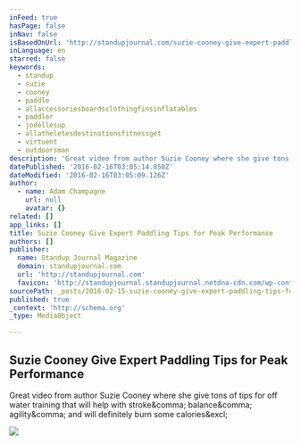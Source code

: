 ```yaml
---
inFeed: true
hasPage: false
inNav: false
isBasedOnUrl: 'http://standupjournal.com/suzie-cooney-give-expert-paddling-tips-for-peak-performance/'
inLanguage: en
starred: false
keywords:
  - standup
  - suzie
  - cooney
  - paddle
  - allaccessoriesboardsclothingfinsinflatables
  - paddler
  - jodellesup
  - allatheletesdestinationsfitnessget
  - virtuent
  - outdoorsman
description: 'Great video from author Suzie Cooney where she give tons of tips for off water training that will help with stroke, balance, agility, and will definitely burn some calories!'
datePublished: '2016-02-16T03:05:14.850Z'
dateModified: '2016-02-16T03:05:09.126Z'
author:
  - name: Adam Champagne
    url: null
    avatar: {}
related: []
app_links: []
title: Suzie Cooney Give Expert Paddling Tips for Peak Performance
authors: []
publisher:
  name: Standup Journal Magazine
  domain: standupjournal.com
  url: 'http://standupjournal.com'
  favicon: 'http://standupjournal.standupjournal.netdna-cdn.com/wp-content/uploads/2015/08/cropped-logo-square11-192x192.png'
sourcePath: _posts/2016-02-15-suzie-cooney-give-expert-paddling-tips-for-peak-performance.md
published: true
_context: 'http://schema.org'
_type: MediaObject

---
```

<article style=""><h1>Suzie Cooney Give Expert Paddling Tips for Peak Performance</h1><p>Great video from author Suzie Cooney where she give tons of tips for off water training that will help with stroke&amp;comma; balance&amp;comma; agility&amp;comma; and will definitely burn some calories&amp;excl;</p><img src="http://standupjournal.standupjournal.netdna-cdn.com/wp-content/uploads/2015/11/Suzie-Cooney-Give-Expert-Paddling-Tips-for-Peak-Performance.jpg" /></article>